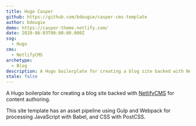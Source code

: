 ```yaml
---
title: Hugo Casper
github: https://github.com/bdougie/casper-cms-template
author: bdougie
demo: https://casper-theme.netlify.com/
date: 2020-06-03T00:00:00.000Z
ssg:
  - Hugo
cms:
  - NetlifyCMS
archetype:
  - Blog
description: A Hugo boilerplate for creating a blog site backed with NetlifyCMS.
stale: false
---
```


A Hugo boilerplate for creating a blog site backed with [NetlifyCMS](https://www.netlifycms.org) for content authoring.

This site template has an asset pipeline using Gulp and Webpack for processing JavaScript with Babel, and CSS with PostCSS.
